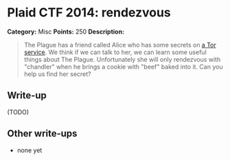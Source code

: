 # Plaid CTF 2014: rendezvous

**Category:** Misc
**Points:** 250
**Description:**

> The Plague has a friend called Alice who has some secrets on [a Tor service](http://6c4dm56aer6xn2h2.onion/). We think if we can talk to her, we can learn some useful things about The Plague. Unfortunately she will only rendezvous with "chandler" when he brings a cookie with "beef" baked into it. Can you help us find her secret?

## Write-up

(TODO)

## Other write-ups

* none yet
